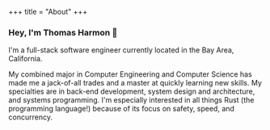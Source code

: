 +++
title = "About"
+++

### Hey, I'm Thomas Harmon 👋

I'm a full-stack software engineer currently located in the Bay Area, California.

My combined major in Computer Engineering and Computer Science has made me a 
jack-of-all trades and a master at quickly learning new skills. My specialties 
are in back-end development, system design and architecture, and systems
programming. I'm especially interested in all things Rust (the programming
language!) because of its focus on safety, speed, and concurrency.
